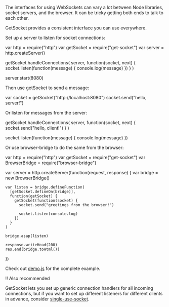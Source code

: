The interfaces for using WebSockets can vary a lot between Node libraries, socket servers, and the browser. It can be tricky getting both ends to talk to each other.

GetSocket provides a consistent interface you can use everywhere.

Set up a server to listen for socket connections:

  var http = require("http")
  var getSocket = require("get-socket")
  var server = http.createServer()

  getSocket.handleConnections(
    server,
    function(socket, next) {
      socket.listen(function(message) {
        console.log(message)
      })
    }
  )

  server.start(8080)

Then use getSocket to send a message:

  var socket = getSocket("http://localhost:8080")
  socket.send("hello, server!")

Or listen for messages from the server:

  getSocket.handleConnections(
    server,
    function(socket, next) {
      socket.send("hello, client!")
    }
  )

  socket.listen(function(message) {
    console.log(message)
  })

Or use browser-bridge to do the same from the browser:

  var http = require("http")
  var getSocket = require("get-socket")
  var BrowserBridge = require("browser-bridge")

  var server = http.createServer(function(request, response) {
    var bridge = new BrowserBridge()

    var listen = bridge.defineFunction(
      [getSocket.defineOn(bridge)],
      function(getSocket) {
        getSocket(function(socket) {
          socket.send("greetings from the browser!")

          socket.listen(console.log)
        })
      }
    )

    bridge.asap(listen)

    response.writeHead(200)
    res.end(bridge.toHtml())
  })

Check out [demo.js](demo.js) for the complete example.

!! Also recommended

GetSocket lets you set up generic connection handlers for all incoming connections, but if you want to set up different listeners for different clients in advance, consider [single-use-socket](https://www.npmjs.com/package/single-use-socket).
